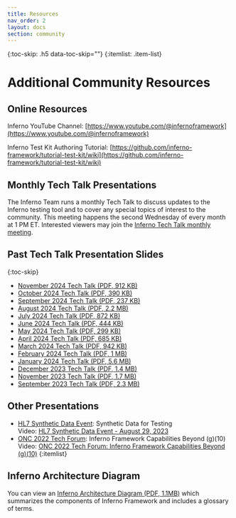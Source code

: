 ```yaml
---
title: Resources
nav_order: 2 
layout: docs
section: community
---
```

{:toc-skip: .h5 data-toc-skip=""}
{:itemlist: .item-list}
# Additional Community Resources

## Online Resources

Inferno YouTube Channel: [https://www.youtube.com/@infernoframework](https://www.youtube.com/@infernoframework)

Inferno Test Kit Authoring Tutorial: [https://github.com/inferno-framework/tutorial-test-kit/wiki](https://github.com/inferno-framework/tutorial-test-kit/wiki)

## Monthly Tech Talk Presentations

The Inferno Team runs a monthly Tech Talk to discuss updates to the Inferno testing tool and to cover any special topics of interest to the community. This meeting happens the second Wednesday of every month at 1 PM ET. 
Interested viewers may join the [Inferno Tech Talk monthly meeting](https://global.gotomeeting.com/join/774619365).

## Past Tech Talk Presentation Slides
{:toc-skip}

- [November 2024 Tech Talk (PDF, 912 KB)](/download/Inferno_Tech_Talk_Nov_13_2024.pdf)
- [October 2024 Tech Talk (PDF, 390 KB)](/download/Inferno_Tech_Talk_Oct_9_2024.pdf)
- [September 2024 Tech Talk (PDF, 237 KB)](/download/Inferno_Tech_Talk_Sep_11_2024.pdf)
- [August 2024 Tech Talk (PDF, 2.2 MB)](/download/Inferno_Tech_Talk_Aug_14_2024.pdf)
- [July 2024 Tech Talk (PDF, 872 KB)](/download/Inferno_Tech_Talk_Jul_10_2024.pdf)
- [June 2024 Tech Talk (PDF, 444 KB)](/download/Inferno_Tech_Talk_Jun_12_2024.pdf)
- [May 2024 Tech Talk (PDF, 299 KB)](/download/Inferno_Tech_Talk_May_8_2024.pdf)
- [April 2024 Tech Talk (PDF, 685 KB)](/download/Inferno_Tech_Talk_Apr_10_2024.pdf)
- [March 2024 Tech Talk (PDF, 942 KB)](/download/Inferno_Tech_Talk_Mar_13_2024.pdf)
- [February 2024 Tech Talk (PDF, 1 MB)](/download/Inferno_Tech_Talk_Feb_14_2024.pdf)
- [January 2024 Tech Talk (PDF, 5.6 MB)](/download/Inferno_Tech_Talk_Jan_10_2024.pdf)
- [December 2023 Tech Talk (PDF, 1.4 MB)](/download/Inferno_Tech_Talk_Dec_13_2023.pdf)
- [November 2023 Tech Talk (PDF, 1.7 MB)](/download/Inferno_Tech_Talk_Nov_8_2023.pdf)
- [September 2023 Tech Talk (PDF, 2.3 MB)](/download/Inferno_Tech_Talk_Sep_13_2023.pdf)

## Other Presentations

- [HL7 Synthetic Data Event](https://confluence.hl7.org/pages/viewpage.action?pageId=184922592): Synthetic Data for Testing<br>Video: [HL7 Synthetic Data Event - August 29, 2023](https://youtu.be/WcMfL4tQEOQ?si=hJWOt13Ouo2JLQW5&t=2723)
- [ONC 2022 Tech Forum](https://www.healthit.gov/news/events/2022-onc-virtual-tech-forum): Inferno Framework Capabilities Beyond (g)(10)<br>Video: [ONC 2022 Tech Forum: Inferno Framework Capabilities Beyond (g)(10)](https://www.youtube.com/watch?v=epf7OHPaeZ0)
{:itemlist}

## Inferno Architecture Diagram

You can view an [Inferno Architecture Diagram (PDF, 1.1MB)](/download/Inferno_Architecture.pdf) which summarizes the components of Inferno Framework and includes a glossary of terms.
